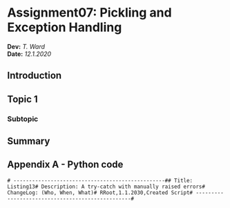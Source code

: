 # Assignment07:  Pickling and Exception Handling
**Dev:** *T. Ward*   
**Date:** *12.1.2020*

## Introduction 

## Topic 1

### Subtopic 

## Summary

## Appendix A - Python code


```
# -------------------------------------------------## Title: Listing13# Description: A try-catch with manually raised errors# ChangeLog: (Who, When, What)# RRoot,1.1.2030,Created Script# -------------------------------------------------#
```
